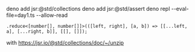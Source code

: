 deno add jsr:@std/collections
deno add jsr:@std/assert
deno repl --eval-file=day1.ts --allow-read


```
.reduce<[number[], number[]]>(([left, right], [a, b]) => [[...left, a], [...right, b]], [[], []]);
```

with https://jsr.io/@std/collections/doc/~/unzip

